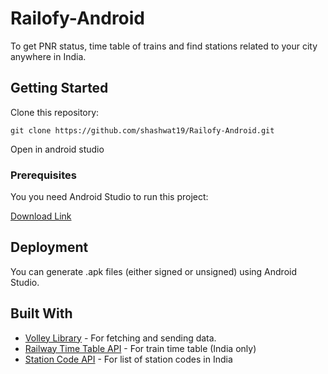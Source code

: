 # Railofy-Android
To get PNR status, time table of trains and find stations related to your city anywhere in India.

## Getting Started

Clone this repository:

```
git clone https://github.com/shashwat19/Railofy-Android.git
```

Open in android studio

### Prerequisites

You you need Android Studio to run this project:

[Download Link](https://developer.android.com/studio)


## Deployment

You can generate .apk files (either signed or unsigned) using Android Studio. 

## Built With

* [Volley Library](https://github.com/google/volley) - For fetching
and sending data.
* [Railway Time Table API](https://data.gov.in/resources/indian-railways-time-table-trains-available-reservation-01112017/api) - For train time table (India only)
* [Station Code API](https://rapidapi.com/blaazetech/api/indian-railways) - For list of station codes in India




